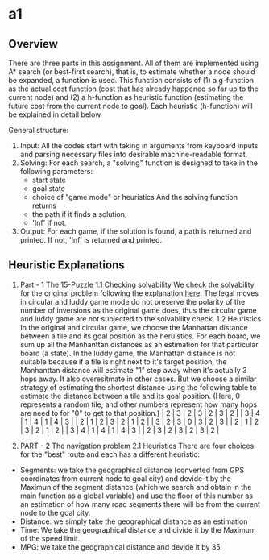 # a1 

## Overview

There are three parts in this assignment. All of them are implemented using A* search (or best-first search), that is, to estimate whether a node should be expanded, a function is used. This function consists of (1) a g-function as the actual cost function (cost that has already happened so far up to the current node) and (2) a h-function as heuristic function (estimating the future cost from the current node to goal). Each heuristic (h-function) will be explained in detail below

General structure:
1. Input: All the codes start with taking in arguments from keyboard inputs and parsing necessary files into desirable machine-readable format. 
2. Solving: For each search, a "solving" function is designed to take in the following parameters:
	* start state
	* goal state
	* choice of "game mode" or heuristics
And the solving function returns
	* the path if it finds a solution; 
	* 'Inf' if not.
3. Output: For each game, if the solution is found, a path is returned and printed. If not, 'Inf' is returned and printed.

## Heuristic Explanations
1. Part - 1 The 15-Puzzle
1.1 Checking solvability 
We check the solvability for the original problem following the explanation [here](https://www.cs.bham.ac.uk/~mdr/teaching/modules04/java2/TilesSolvability.html
).
The legal moves in circular and luddy game mode do not preserve the polarity of the number of inversions as the original game does, thus the circular game and luddy game are not subjected to the solvability check. 
1.2 Heuristics
In the original and circular game, we choose the Manhattan distance between a tile and its goal position as the heruistics. For each board, we sum up all the Manhanttan distances as an estimation for that particular board (a state). 
In the luddy game, the Manhattan distance is not suitable because if a tile is right next to it's target position, the Manhanttan distance will estimate "1" step away when it's actually 3 hops away. It also overesitmate in other cases. But we choose a similar strategy of estimating the shortest distance using the following table to estimate the distance between a tile and its goal position. (Here, 0 represents a random tile, and other numbers represent how many hops are need to for "0" to get to that position.)
| 2 | 3 | 2 | 3 | 2 | 3 | 2 |
| 3 | 4 | 1 | 4 | 1 | 4 | 3 |
| 2 | 1 | 2 | 3 | 2 | 1 | 2 |
| 3 | 2 | 3 | 0 | 3 | 2 | 3 |
| 2 | 1 | 2 | 3 | 2 | 1 | 2 |
| 3 | 4 | 1 | 4 | 1 | 4 | 3 |
| 2 | 3 | 2 | 3 | 2 | 3 | 2 |

2. PART - 2 The navigation problem
2.1 Heuristics
There are four choices for the "best" route and each has a different heuristic:
* Segments: we take the geographical distance (converted from GPS coordinates from current node to goal city) and devide it by the Maximun of the segment distance (which we search and obtain in the main function as a global variable) and use the floor of this number as an estimation of how many road segments there will be from the current node to the goal city. 
* Distance: we simply take the geographical distance as an estimation
* Time: We take the geographical distance and divide it by the Maximum of the speed limit. 
* MPG: we take the geographical distance and devide it by 35. 